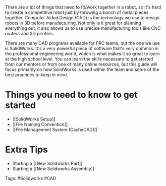 There are a lot of things that need to fit/work together in a robot, so it's hard to create a competitive robot just by throwing a bunch of metal pieces together. Computer Aided Design (CAD) is the technology we use to design robots in 3D before manufacturing. Not only is it great for planning everything out, it also allows us to use precise manufacturing tools like CNC routers and 3D printers.

There are many CAD programs available for FRC teams, but the one we use is SolidWorks. It's a very powerful piece of software that's very common in the professional engineering world, which is what makes it so great to learn at the high school level. You can learn the skills necessary to get started from our mentors or from one of many online resources, but this guide will focus primarily on how SolidWorks is used within the team and some of the best practices to keep in mind.

# Things you need to know to get started

- [[SolidWorks Setup]]
- [[File Naming Convention]]
- [[File Management System (CacheCAD)]]

# Extra Tips

- Starting a [[New Solidworks Part]]
- Starting a [[New Solidworks Assembly]]

Tags: #Solidworks #CAD 